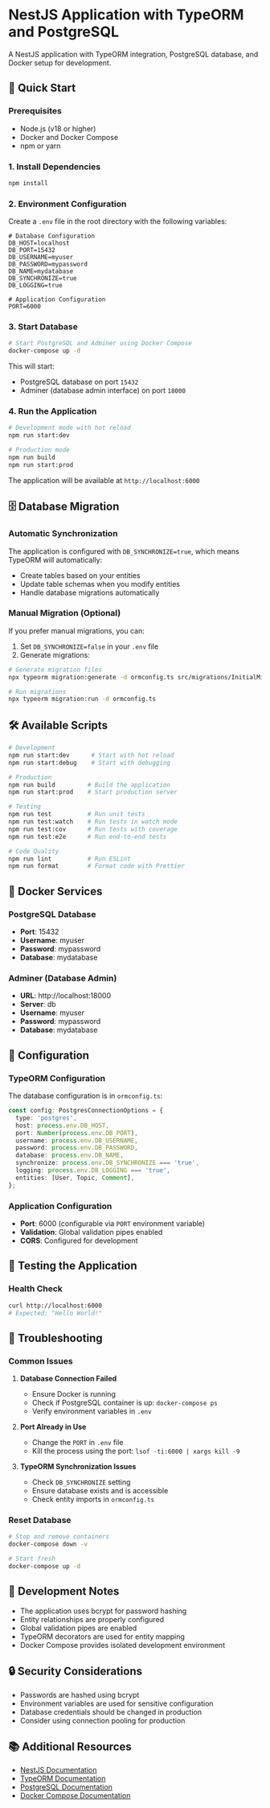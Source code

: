 # NestJS Application with TypeORM and PostgreSQL

A NestJS application with TypeORM integration, PostgreSQL database, and Docker setup for development.

## 🚀 Quick Start

### Prerequisites

- Node.js (v18 or higher)
- Docker and Docker Compose
- npm or yarn

### 1. Install Dependencies

```bash
npm install
```

### 2. Environment Configuration

Create a `.env` file in the root directory with the following variables:

```env
# Database Configuration
DB_HOST=localhost
DB_PORT=15432
DB_USERNAME=myuser
DB_PASSWORD=mypassword
DB_NAME=mydatabase
DB_SYNCHRONIZE=true
DB_LOGGING=true

# Application Configuration
PORT=6000
```

### 3. Start Database

```bash
# Start PostgreSQL and Adminer using Docker Compose
docker-compose up -d
```

This will start:

- PostgreSQL database on port `15432`
- Adminer (database admin interface) on port `18000`

### 4. Run the Application

```bash
# Development mode with hot reload
npm run start:dev

# Production mode
npm run build
npm run start:prod
```

The application will be available at `http://localhost:6000`

## 🗄️ Database Migration

### Automatic Synchronization

The application is configured with `DB_SYNCHRONIZE=true`, which means TypeORM will automatically:

- Create tables based on your entities
- Update table schemas when you modify entities
- Handle database migrations automatically

### Manual Migration (Optional)

If you prefer manual migrations, you can:

1. Set `DB_SYNCHRONIZE=false` in your `.env` file
2. Generate migrations:

```bash
# Generate migration files
npx typeorm migration:generate -d ormconfig.ts src/migrations/InitialMigration

# Run migrations
npx typeorm migration:run -d ormconfig.ts
```

## 🛠️ Available Scripts

```bash
# Development
npm run start:dev      # Start with hot reload
npm run start:debug    # Start with debugging

# Production
npm run build         # Build the application
npm run start:prod    # Start production server

# Testing
npm run test          # Run unit tests
npm run test:watch    # Run tests in watch mode
npm run test:cov      # Run tests with coverage
npm run test:e2e      # Run end-to-end tests

# Code Quality
npm run lint          # Run ESLint
npm run format        # Format code with Prettier
```

## 🐳 Docker Services

### PostgreSQL Database

- **Port**: 15432
- **Username**: myuser
- **Password**: mypassword
- **Database**: mydatabase

### Adminer (Database Admin)

- **URL**: http://localhost:18000
- **Server**: db
- **Username**: myuser
- **Password**: mypassword
- **Database**: mydatabase

## 🔧 Configuration

### TypeORM Configuration

The database configuration is in `ormconfig.ts`:

```typescript
const config: PostgresConnectionOptions = {
  type: 'postgres',
  host: process.env.DB_HOST,
  port: Number(process.env.DB_PORT),
  username: process.env.DB_USERNAME,
  password: process.env.DB_PASSWORD,
  database: process.env.DB_NAME,
  synchronize: process.env.DB_SYNCHRONIZE === 'true',
  logging: process.env.DB_LOGGING === 'true',
  entities: [User, Topic, Comment],
};
```

### Application Configuration

- **Port**: 6000 (configurable via `PORT` environment variable)
- **Validation**: Global validation pipes enabled
- **CORS**: Configured for development

## 🧪 Testing the Application

### Health Check

```bash
curl http://localhost:6000
# Expected: "Hello World!"
```



## 🚨 Troubleshooting

### Common Issues

1. **Database Connection Failed**
   - Ensure Docker is running
   - Check if PostgreSQL container is up: `docker-compose ps`
   - Verify environment variables in `.env`

2. **Port Already in Use**
   - Change the `PORT` in `.env` file
   - Kill the process using the port: `lsof -ti:6000 | xargs kill -9`

3. **TypeORM Synchronization Issues**
   - Check `DB_SYNCHRONIZE` setting
   - Ensure database exists and is accessible
   - Check entity imports in `ormconfig.ts`

### Reset Database

```bash
# Stop and remove containers
docker-compose down -v

# Start fresh
docker-compose up -d
```

## 📝 Development Notes

- The application uses bcrypt for password hashing
- Entity relationships are properly configured
- Global validation pipes are enabled
- TypeORM decorators are used for entity mapping
- Docker Compose provides isolated development environment

## 🔒 Security Considerations

- Passwords are hashed using bcrypt
- Environment variables are used for sensitive configuration
- Database credentials should be changed in production
- Consider using connection pooling for production

## 📚 Additional Resources

- [NestJS Documentation](https://docs.nestjs.com/)
- [TypeORM Documentation](https://typeorm.io/)
- [PostgreSQL Documentation](https://www.postgresql.org/docs/)
- [Docker Compose Documentation](https://docs.docker.com/compose/)
